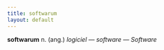 ```yaml
---
title: softwarum
layout: default
---
```


**softwarum** n. (ang.) *logiciel — software — Software*
